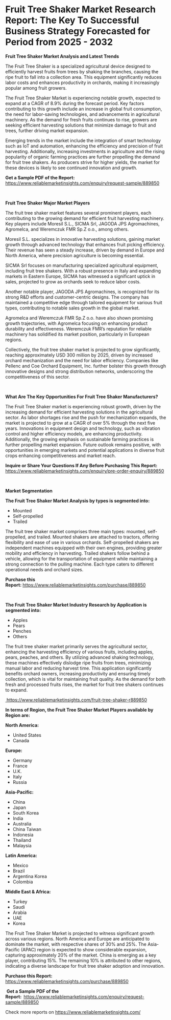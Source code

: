 <p><h1>Fruit Tree Shaker Market Research Report: The Key To Successful Business Strategy Forecasted for Period from 2025 - 2032</h1></p><p><strong>Fruit Tree Shaker Market Analysis and Latest Trends</strong></p>
<p><p>The Fruit Tree Shaker is a specialized agricultural device designed to efficiently harvest fruits from trees by shaking the branches, causing the ripe fruit to fall into a collection area. This equipment significantly reduces labor costs and enhances productivity in orchards, making it increasingly popular among fruit growers.</p><p>The Fruit Tree Shaker Market is experiencing notable growth, expected to expand at a CAGR of 8.9% during the forecast period. Key factors contributing to this growth include an increase in global fruit consumption, the need for labor-saving technologies, and advancements in agricultural machinery. As the demand for fresh fruits continues to rise, growers are seeking efficient harvesting solutions that minimize damage to fruit and trees, further driving market expansion.</p><p>Emerging trends in the market include the integration of smart technology such as IoT and automation, enhancing the efficiency and precision of fruit harvesting. Additionally, increasing investments in agriculture and the rising popularity of organic farming practices are further propelling the demand for fruit tree shakers. As producers strive for higher yields, the market for these devices is likely to see continued innovation and growth.</p></p>
<p><strong>Get a Sample PDF of the Report:&nbsp;</strong> <a href="https://www.reliablemarketinsights.com/enquiry/request-sample/889850?utm_campaign=2010&utm_medium=2&utm_source=Github&utm_content=ia&utm_term=16022025&utm_id=fruit-tree-shaker">https://www.reliablemarketinsights.com/enquiry/request-sample/889850</a></p>
<p>&nbsp;</p>
<p><strong>Fruit Tree Shaker Major Market Players</strong></p>
<p><p>The fruit tree shaker market features several prominent players, each contributing to the growing demand for efficient fruit harvesting machinery. Key players include Moresil S.L., SICMA Srl, JAGODA JPS Agromachines, Agromelca, and Weremczuk FMR Sp.Z o.o., among others.</p><p>Moresil S.L. specializes in innovative harvesting solutions, gaining market growth through advanced technology that enhances fruit picking efficiency. Their revenue has seen a steady increase, driven by demand in Europe and North America, where precision agriculture is becoming essential.</p><p>SICMA Srl focuses on manufacturing specialized agricultural equipment, including fruit tree shakers. With a robust presence in Italy and expanding markets in Eastern Europe, SICMA has witnessed a significant uptick in sales, projected to grow as orchards seek to reduce labor costs.</p><p>Another notable player, JAGODA JPS Agromachines, is recognized for its strong R&D efforts and customer-centric designs. The company has maintained a competitive edge through tailored equipment for various fruit types, contributing to notable sales growth in the global market.</p><p>Agromelca and Weremczuk FMR Sp.Z o.o. have also shown promising growth trajectories, with Agromelca focusing on enhancing product durability and effectiveness. Weremczuk FMR’s reputation for reliable machinery has solidified its market position, particularly in European regions.</p><p>Collectively, the fruit tree shaker market is projected to grow significantly, reaching approximately USD 300 million by 2025, driven by increased orchard mechanization and the need for labor efficiency. Companies like Pellenc and Coe Orchard Equipment, Inc. further bolster this growth through innovative designs and strong distribution networks, underscoring the competitiveness of this sector.</p></p>
<p>&nbsp;</p>
<p><strong>What Are The Key Opportunities For Fruit Tree Shaker Manufacturers?</strong></p>
<p><p>The Fruit Tree Shaker market is experiencing robust growth, driven by the increasing demand for efficient harvesting solutions in the agricultural sector. As labor shortages rise and the push for mechanization expands, the market is projected to grow at a CAGR of over 5% through the next five years. Innovations in equipment design and technology, such as vibration control and higher efficiency models, are enhancing productivity. Additionally, the growing emphasis on sustainable farming practices is further propelling market expansion. Future outlook remains positive, with opportunities in emerging markets and potential applications in diverse fruit crops enhancing competitiveness and market reach.</p></p>
<p><strong>Inquire or Share Your Questions If Any Before Purchasing This Report:</strong> <a href="https://www.reliablemarketinsights.com/enquiry/pre-order-enquiry/889850?utm_campaign=2010&utm_medium=2&utm_source=Github&utm_content=ia&utm_term=16022025&utm_id=fruit-tree-shaker">https://www.reliablemarketinsights.com/enquiry/pre-order-enquiry/889850</a></p>
<p>&nbsp;</p>
<p><strong>Market Segmentation</strong></p>
<p><strong>The Fruit Tree Shaker Market Analysis by types is segmented into:</strong></p>
<p><ul><li>Mounted</li><li>Self-propelled</li><li>Trailed</li></ul></p>
<p><p>The fruit tree shaker market comprises three main types: mounted, self-propelled, and trailed. Mounted shakers are attached to tractors, offering flexibility and ease of use in various orchards. Self-propelled shakers are independent machines equipped with their own engines, providing greater mobility and efficiency in harvesting. Trailed shakers follow behind a vehicle, allowing for the transportation of equipment while maintaining a strong connection to the pulling machine. Each type caters to different operational needs and orchard sizes.</p></p>
<p><strong>Purchase this Report:&nbsp;</strong><a href="https://www.reliablemarketinsights.com/purchase/889850?utm_campaign=2010&utm_medium=2&utm_source=Github&utm_content=ia&utm_term=16022025&utm_id=fruit-tree-shaker">https://www.reliablemarketinsights.com/purchase/889850</a></p>
<p>&nbsp;</p>
<p><strong>The Fruit Tree Shaker Market Industry Research by Application is segmented into:</strong></p>
<p><ul><li>Apples</li><li>Pears</li><li>Penches</li><li>Others</li></ul></p>
<p><p>The fruit tree shaker market primarily serves the agricultural sector, enhancing the harvesting efficiency of various fruits, including apples, pears, peaches, and others. By utilizing advanced shaking technology, these machines effectively dislodge ripe fruits from trees, minimizing manual labor and reducing harvest time. This application significantly benefits orchard owners, increasing productivity and ensuring timely collection, which is vital for maintaining fruit quality. As the demand for both fresh and processed fruits rises, the market for fruit tree shakers continues to expand.</p></p>
<p><a href="https://www.reliablemarketinsights.com/fruit-tree-shaker-r889850?utm_campaign=2010&utm_medium=2&utm_source=Github&utm_content=ia&utm_term=16022025&utm_id=fruit-tree-shaker">&nbsp;https://www.reliablemarketinsights.com/fruit-tree-shaker-r889850</a></p>
<p><strong>In terms of Region, the Fruit Tree Shaker Market Players available by Region are:</strong></p>
<p>
    <p> <strong> North America: </strong>
        <ul>
            <li>United States</li>
            <li>Canada</li>
        </ul>
        </p> 
    <p> <strong> Europe: </strong>
        <ul>
            <li>Germany</li>
            <li>France</li>
            <li>U.K.</li>
            <li>Italy</li>
            <li>Russia</li>
        </ul>
        </p> 
    <p> <strong> Asia-Pacific: </strong>
        <ul>
            <li>China</li>
            <li>Japan</li>
            <li>South Korea</li>
            <li>India</li>
            <li>Australia</li>
            <li>China Taiwan</li>
            <li>Indonesia</li>
            <li>Thailand</li>
            <li>Malaysia</li>
        </ul>
        </p> 
    <p> <strong> Latin America: </strong>
        <ul>
            <li>Mexico</li>
            <li>Brazil</li>
            <li>Argentina Korea</li>
            <li>Colombia</li>
        </ul>
        </p> 
    <p> <strong> Middle East & Africa: </strong>
        <ul>
            <li>Turkey</li>
            <li>Saudi</li>
            <li>Arabia</li>
            <li>UAE</li>
            <li>Korea</li>
        </ul>
    </p>
    </p>
<p><p>The Fruit Tree Shaker Market is projected to witness significant growth across various regions. North America and Europe are anticipated to dominate the market, with respective shares of 30% and 25%. The Asia-Pacific (APAC) region is expected to show considerable expansion, capturing approximately 20% of the market. China is emerging as a key player, contributing 15%. The remaining 10% is attributed to other regions, indicating a diverse landscape for fruit tree shaker adoption and innovation.</p></p>
<p><strong>Purchase this Report: </strong><a href="https://www.reliablemarketinsights.com/purchase/889850?utm_campaign=2010&utm_medium=2&utm_source=Github&utm_content=ia&utm_term=16022025&utm_id=fruit-tree-shaker">https://www.reliablemarketinsights.com/purchase/889850</a></p>
<p>&nbsp;<strong>Get a Sample PDF of the Report:&nbsp;&nbsp;</strong><a href="https://www.reliablemarketinsights.com/enquiry/request-sample/889850?utm_campaign=2010&utm_medium=2&utm_source=Github&utm_content=ia&utm_term=16022025&utm_id=fruit-tree-shaker">https://www.reliablemarketinsights.com/enquiry/request-sample/889850</a></p>
<p><strong></strong></p>
<p>Check more reports on <a href="https://www.reliablemarketinsights.com/?utm_campaign=2010&utm_medium=2&utm_source=Github&utm_content=ia&utm_term=16022025&utm_id=fruit-tree-shaker">https://www.reliablemarketinsights.com/</a></p>
